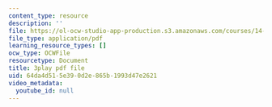 ```yaml
---
content_type: resource
description: ''
file: https://ol-ocw-studio-app-production.s3.amazonaws.com/courses/14-01sc-principles-of-microeconomics-fall-2011/64da4d515e390d2e865b1993d47e2621_ni0aX0tUAd0.pdf
file_type: application/pdf
learning_resource_types: []
ocw_type: OCWFile
resourcetype: Document
title: 3play pdf file
uid: 64da4d51-5e39-0d2e-865b-1993d47e2621
video_metadata:
  youtube_id: null
---
```

